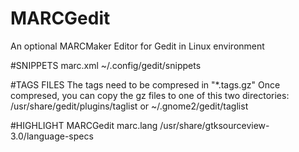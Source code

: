 # MARCGedit
An optional MARCMaker Editor for Gedit in Linux environment

#SNIPPETS
marc.xml
~/.config/gedit/snippets

#TAGS FILES
The tags need to be compresed in "*.tags.gz"
Once compresed, you can copy the gz files to one of this two directories:
/usr/share/gedit/plugins/taglist
or
~/.gnome2/gedit/taglist

#HIGHLIGHT MARCGedit
marc.lang
/usr/share/gtksourceview-3.0/language-specs


